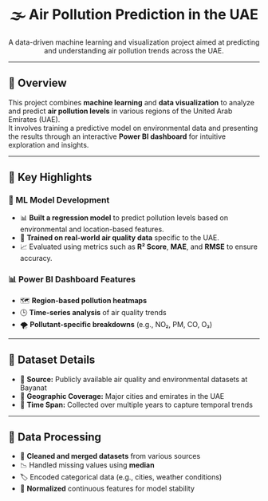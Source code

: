 <h1 align="center">🌫️ Air Pollution Prediction in the UAE</h1>

<p align="center">A data-driven machine learning and visualization project aimed at predicting and understanding air pollution trends across the UAE.</p>

---

## 🧾 Overview

This project combines **machine learning** and **data visualization** to analyze and predict **air pollution levels** in various regions of the United Arab Emirates (UAE).  
It involves training a predictive model on environmental data and presenting the results through an interactive **Power BI dashboard** for intuitive exploration and insights.

---

## 🌟 Key Highlights

### 🤖 ML Model Development
- 📊 **Built a regression model** to predict pollution levels based on environmental and location-based features.
- 🧠 **Trained on real-world air quality data** specific to the UAE.
- 📈 Evaluated using metrics such as **R² Score**, **MAE**, and **RMSE** to ensure accuracy.

### 📊 Power BI Dashboard Features
- 🗺️ **Region-based pollution heatmaps**
- 🕒 **Time-series analysis** of air quality trends
- 🌪️ **Pollutant-specific breakdowns** (e.g., NO₂, PM, CO, O₃)

---

## 🧬 Dataset Details

- 📂 **Source:** Publicly available air quality and environmental datasets at Bayanat
- 📍 **Geographic Coverage:** Major cities and emirates in the UAE
- 📅 **Time Span:** Collected over multiple years to capture temporal trends

---

## 🧹 Data Processing

- 🔧 **Cleaned and merged datasets** from various sources  
- 📉 Handled missing values using **median**  
- 🏷️ Encoded categorical data (e.g., cities, weather conditions)  
- 📐 **Normalized** continuous features for model stability  



